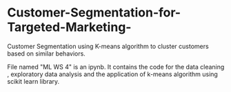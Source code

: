 # Customer-Segmentation-for-Targeted-Marketing-
Customer Segmentation using K-means algorithm to cluster customers based on similar behaviors.

File named "ML WS 4" is an ipynb. It contains the code for the data cleaning , exploratory 
data analysis and the application of k-means algorithm using scikit learn library.


